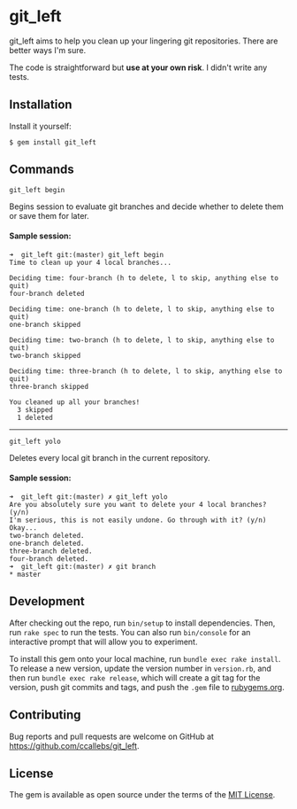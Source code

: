 # git_left

git_left aims to help you clean up your lingering git repositories. There are
better ways I'm sure.

The code is straightforward but **use at your own risk**. I didn't write any tests.

## Installation

Install it yourself:

    $ gem install git_left

## Commands

```
git_left begin
```

Begins session to evaluate git branches and decide whether to delete them or
save them for later.

#### Sample session:

```
➜  git_left git:(master) git_left begin
Time to clean up your 4 local branches...

Deciding time: four-branch (h to delete, l to skip, anything else to quit)
four-branch deleted

Deciding time: one-branch (h to delete, l to skip, anything else to quit)
one-branch skipped

Deciding time: two-branch (h to delete, l to skip, anything else to quit)
two-branch skipped

Deciding time: three-branch (h to delete, l to skip, anything else to quit)
three-branch skipped

You cleaned up all your branches!
  3 skipped
  1 deleted
```

-------

```
git_left yolo
```

Deletes every local git branch in the current repository.

#### Sample session:

```
➜  git_left git:(master) ✗ git_left yolo
Are you absolutely sure you want to delete your 4 local branches? (y/n)
I'm serious, this is not easily undone. Go through with it? (y/n)
Okay...
two-branch deleted.
one-branch deleted.
three-branch deleted.
four-branch deleted.
➜  git_left git:(master) ✗ git branch
* master
```

## Development

After checking out the repo, run `bin/setup` to install dependencies. Then, run `rake spec` to run the tests. You can also run `bin/console` for an interactive prompt that will allow you to experiment.

To install this gem onto your local machine, run `bundle exec rake install`. To release a new version, update the version number in `version.rb`, and then run `bundle exec rake release`, which will create a git tag for the version, push git commits and tags, and push the `.gem` file to [rubygems.org](https://rubygems.org).

## Contributing

Bug reports and pull requests are welcome on GitHub at https://github.com/ccallebs/git_left.


## License

The gem is available as open source under the terms of the [MIT License](http://opensource.org/licenses/MIT).

